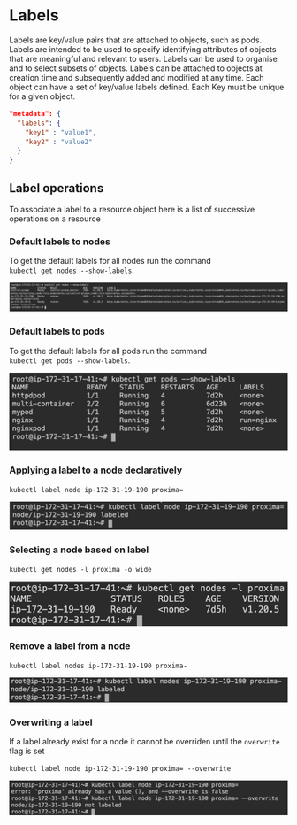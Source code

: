 # Labels

Labels are key/value pairs that are attached to objects, such as pods. Labels are intended to be used to specify identifying attributes of objects that are meaningful and relevant to users. Labels can be used to organise and to select subsets of objects. Labels can be attached to objects at creation time and subsequently added and modified at any time. Each object can have a set of key/value labels defined. Each Key must be unique for a given object.

```json
"metadata": {
  "labels": {
    "key1" : "value1",
    "key2" : "value2"
  }
}
```

## Label operations

To associate a label to a resource object here is a list of successive operations on a resource

### Default labels to nodes

To get the default labels for all nodes run the command \
`kubectl get nodes --show-labels`.

![labels-nodes](../snapshots/nodes-labels.png)

### Default labels to pods

To get the default labels for all pods run the command \
`kubectl get pods --show-labels`.

![labels-pods](../snapshots/pods-labels.png)


### Applying a label to a node declaratively

`kubectl label node ip-172-31-19-190 proxima=`

![label-worker-node](../snapshots/label-node-ip-172-31-19-190.png)

### Selecting a node based on label

`kubectl get nodes -l proxima -o wide`

![get-nodes-labels](../snapshots/get-nodes-labels.png)

### Remove a label from a node

`kubectl label nodes ip-172-31-19-190 proxima-`

![remove-label](../snapshots/remove-label.png)

### Overwriting a label

If a label already exist for a node it cannot be overriden until the `overwrite` flag is set

`kubectl label node ip-172-31-19-190 proxima= --overwrite`

![overwrite-label](../snapshots/overwrite-label.png)
